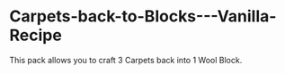 # Carpets-back-to-Blocks---Vanilla-Recipe
This pack allows you to craft 3 Carpets back into 1 Wool Block.
